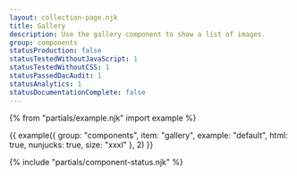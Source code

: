 ```yaml
---
layout: collection-page.njk
title: Gallery
description: Use the gallery component to show a list of images.
group: components
statusProduction: false
statusTestedWithoutJavaScript: 1
statusTestedWithoutCSS: 1
statusPassedDacAudit: 1
statusAnalytics: 1
statusDocumentationComplete: false
---
```


{% from "partials/example.njk" import example %}

{{ example({ group: "components", item: "gallery", example: "default", html: true, nunjucks: true, size: "xxxl" }, 2) }}

{% include "partials/component-status.njk" %}
